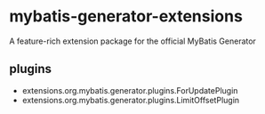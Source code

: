 # mybatis-generator-extensions
A feature-rich extension package for the official MyBatis Generator

## plugins
+ extensions.org.mybatis.generator.plugins.ForUpdatePlugin
+ extensions.org.mybatis.generator.plugins.LimitOffsetPlugin